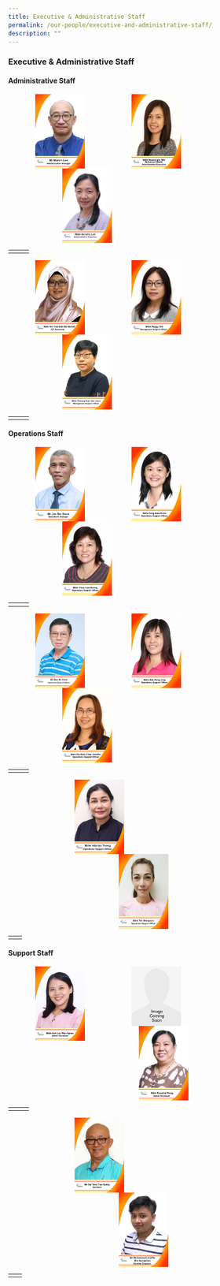 ```yaml
---
title: Executive & Administrative Staff
permalink: /our-people/executive-and-administrative-staff/
description: ""
---
```

### **Executive & Administrative Staff**  

#### **Administrative Staff**

<img src="/images/adminstaff1.jpg" style="width:20%;margin-left:55px;" align = "left">
<img src="/images/adminstaff2.jpg" style="width:20%;margin-left:95px;" align = "left">
<img src="/images/adminstaff3.jpg" style="width:20%;margin-left:110px;" align = "left">

<br clear="left">

|  |  |  |
|:---:|:---:|:---:|
|  |  |  |

<img src="/images/adminstaff4.jpg" style="width:20%;margin-left:55px;" align = "left">
<img src="/images/adminstaff5.jpg" style="width:20%;margin-left:95px;" align = "left">
<img src="/images/adminstaff6.jpg" style="width:20%;margin-left:110px;" align = "left">

<br clear="left">

|  |  |  |
|:---:|:---:|:---:|
|  |  |  |

#### **Operations Staff**

<img src="/images/operationstaff1.jpg" style="width:20%;margin-left:55px;" align = "left">
<img src="/images/operationstaff2.jpg" style="width:20%;margin-left:95px;" align = "left">
<img src="/images/operationstaff3.jpg" style="width:20%;margin-left:110px;" align = "left">

<br clear="left">

|  |  |  |
|:---:|:---:|:---:|
|  |  |  |

<img src="/images/operationstaff4.jpg" style="width:20%;margin-left:55px;" align = "left">
<img src="/images/operationstaff5.jpg" style="width:20%;margin-left:95px;" align = "left">
<img src="/images/operationstaff6.jpg" style="width:20%;margin-left:110px;" align = "left">

<br clear="left">

|  |  |  |
|:---:|:---:|:---:|
|  |  |  |

<img src="/images/operationstaff7.jpg" style="width:20%;margin-left:135px;" align = "left">
<img src="/images/operationstaff8.jpg" style="width:20%;margin-left:225px;" align = "left">

<br clear="left">

|  |  |
|:---:|:---:|
|  |  |

#### **Support Staff**

<img src="/images/supportstaff1.jpg" style="width:20%;margin-left:55px;" align = "left">
<img src="/images/supportstaff2.jpg" style="width:20%;margin-left:95px;" align = "left">
<img src="/images/supportstaff3.jpg" style="width:20%;margin-left:110px;" align = "left">

<br clear="left">

|  |  |  |
|:---:|:---:|:---:|
|  |  |  |

<img src="/images/supportstaff4.jpg" style="width:20%;margin-left:135px;" align = "left">
<img src="/images/supportstaff5.jpg" style="width:20%;margin-left:225px;" align = "left">

<br clear="left">

|  |  |
|:---:|:---:|
|  |  |